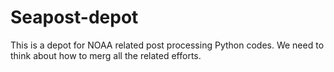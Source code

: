 # Seapost-depot
This is a depot for NOAA related post processing Python codes. We need to think about how to merg all the related efforts.
